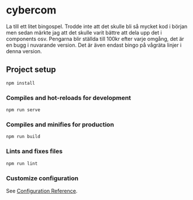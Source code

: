 # cybercom

La till ett litet bingospel. Trodde inte att det skulle bli så mycket kod i början men sedan märkte jag att det skulle varit bättre att dela upp det i components osv. 
Pengarna blir ställda till 100kr efter varje omgång, det är en bugg i nuvarande version. 
Det är även endast bingo på vågräta linjer i denna version.

## Project setup
```
npm install
```

### Compiles and hot-reloads for development
```
npm run serve
```

### Compiles and minifies for production
```
npm run build
```

### Lints and fixes files
```
npm run lint
```

### Customize configuration
See [Configuration Reference](https://cli.vuejs.org/config/).
